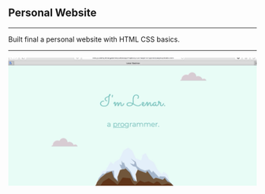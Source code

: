 <h2>Personal Website</h2>
<hr>
Built final a personal website with HTML CSS basics.
<hr>
<img src='css.gif' alt="Personal Website"/>
